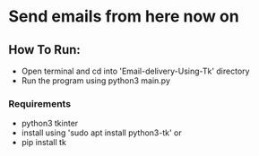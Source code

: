 # Send emails from here now on

## How To Run:
- Open terminal and cd into 'Email-delivery-Using-Tk' directory
- Run the program using python3 main.py

### Requirements
- python3 tkinter
- install using 'sudo apt install python3-tk'
or
- pip install tk
